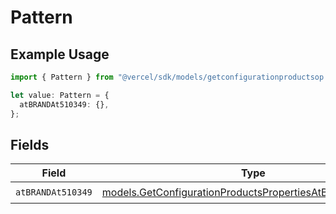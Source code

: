 # Pattern

## Example Usage

```typescript
import { Pattern } from "@vercel/sdk/models/getconfigurationproductsop.js";

let value: Pattern = {
  atBRANDAt510349: {},
};
```

## Fields

| Field                                                                                                                      | Type                                                                                                                       | Required                                                                                                                   | Description                                                                                                                |
| -------------------------------------------------------------------------------------------------------------------------- | -------------------------------------------------------------------------------------------------------------------------- | -------------------------------------------------------------------------------------------------------------------------- | -------------------------------------------------------------------------------------------------------------------------- |
| `atBRANDAt510349`                                                                                                          | [models.GetConfigurationProductsPropertiesAtBRANDAt510349](../models/getconfigurationproductspropertiesatbrandat510349.md) | :heavy_check_mark:                                                                                                         | N/A                                                                                                                        |
